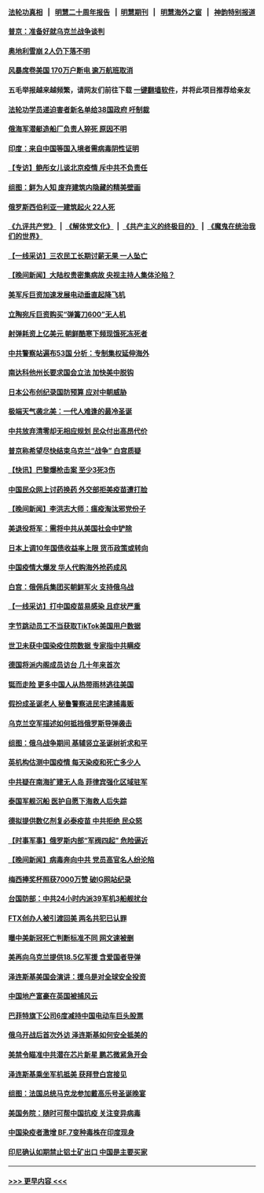 #### [法轮功真相](https://github.com/gfw-breaker/truth/blob/master/README.md?t=0) &nbsp;&nbsp;|&nbsp;&nbsp; [明慧二十周年报告](https://github.com/gfw-breaker/mh-reports/blob/master/README.md?t=0) &nbsp;&nbsp;|&nbsp;&nbsp;[明慧期刊](https://github.com/gfw-breaker/mh-qikan) &nbsp;&nbsp;|&nbsp;&nbsp; [明慧海外之窗](https://github.com/gfw-breaker/mh-news/blob/master/README.md?t=0) &nbsp;&nbsp;|&nbsp;&nbsp; [神韵特别报道](https://github.com/gfw-breaker/mh-news/blob/master/shenyun.md?t=0)
#### [普京：准备好就乌克兰战争谈判](../pages/nsc418/n13891803.md?t=12260943) 
#### [奥地利雪崩 2人仍下落不明](../pages/nsc418/n13891763.md?t=12260943) 
#### [风暴席卷美国 170万户断电 逾万航班取消](../pages/nsc418/n13891721.md?t=12260943) 
#### 五毛举报越来越频繁，请网友们前往下载 [一键翻墙软件](https://github.com/gfw-breaker/ssr-accounts)，并将此项目推荐给亲友
#### [法轮功学员递迫害者新名单给38国政府 吁制裁](../pages/nsc418/n13891149.md?t=12260943) 
#### [俄海军潜艇造船厂负责人猝死 原因不明](../pages/nsc418/n13891230.md?t=12260943) 
#### [印度：来自中国等国入境者需病毒阴性证明](../pages/nsc418/n13891215.md?t=12260943) 
#### [【专访】鲍彤女儿谈北京疫情 斥中共不负责任](../pages/nsc418/n13891103.md?t=12260943) 
#### [组图：鲜为人知 废弃建筑内隐藏的精美壁画](../pages/nsc418/n13890993.md?t=12260943) 
#### [俄罗斯西伯利亚一建筑起火 22人死](../pages/nsc418/n13891207.md?t=12260943) 
#### [《九评共产党》](https://github.com/begood0513/9ping.md/blob/master/README.md) &nbsp;|&nbsp; [《解体党文化》](../../../../jtdwh.md/blob/master/README.md)  &nbsp;|&nbsp; [《共产主义的终极目的》](../../../../gczydzjmd.md/blob/master/README.md) &nbsp;|&nbsp; [《魔鬼在统治我们的世界》](../../../../mgztzwmdsj.md/blob/master/README.md) 
#### [【一线采访】三农民工长期讨薪无果 一人坠亡](../pages/nsc418/n13890452.md?t=12260943) 
#### [【晚间新闻】大陆权贵密集病故 央视主持人集体沦陷？](../pages/nsc418/n13891052.md?t=12260943) 
#### [美军斥巨资加速发展电动垂直起降飞机](../pages/nsc418/n13890955.md?t=12260943) 
#### [立陶宛斥巨资购买“弹簧刀600”无人机](../pages/nsc418/n13890848.md?t=12260943) 
#### [射弹耗资上亿美元 朝鲜酷寒下频现饿死冻死者](../pages/nsc418/n13890665.md?t=12260943) 
#### [中共警察站遍布53国 分析：专制集权延伸海外](../pages/nsc418/n13890670.md?t=12260943) 
#### [南达科他州长要求国会立法 加快美中脱钩](../pages/nsc418/n13890796.md?t=12260943) 
#### [日本公布创纪录国防预算 应对中朝威胁](../pages/nsc418/n13890652.md?t=12260943) 
#### [极端天气袭北美：一代人难逢的最冷圣诞](../pages/nsc418/n13890635.md?t=12260943) 
#### [中共放弃清零却无相应规划 民众付出高昂代价](../pages/nsc418/n13890278.md?t=12260943) 
#### [普京称希望尽快结束乌克兰“战争” 白宫质疑](../pages/nsc418/n13890508.md?t=12260943) 
#### [【快讯】巴黎爆枪击案 至少3死3伤](../pages/nsc418/n13890583.md?t=12260943) 
#### [中国民众网上讨药换药 外交部拒美疫苗遭打脸](../pages/nsc418/n13890551.md?t=12260943) 
#### [【晚间新闻】李洪志大师：瘟疫淘汰邪党份子](../pages/nsc418/n13890387.md?t=12260943) 
#### [美退役将军：需将中共从美国社会中铲除](../pages/nsc418/n13890377.md?t=12260943) 
#### [日本上调10年国债收益率上限 货币政策或转向](../pages/nsc418/n13890214.md?t=12260943) 
#### [中国疫情大爆发 华人代购海外抢药成风](../pages/nsc418/n13890241.md?t=12260943) 
#### [白宫：俄佣兵集团买朝鲜军火 支持俄乌战](../pages/nsc418/n13890173.md?t=12260943) 
#### [【一线采访】打中国疫苗易感染 且症状严重](../pages/nsc418/n13889221.md?t=12260943) 
#### [字节跳动员工不当获取TikTok美国用户数据](../pages/nsc418/n13890053.md?t=12260943) 
#### [世卫未获中国染疫住院数据 专家指中共瞒疫](../pages/nsc418/n13889924.md?t=12260943) 
#### [德国将派内阁成员访台 几十年来首次](../pages/nsc418/n13889940.md?t=12260943) 
#### [铤而走险 更多中国人从热带雨林逃往美国](../pages/nsc418/n13889947.md?t=12260943) 
#### [假扮成圣诞老人 秘鲁警察进民宅逮捕毒贩](../pages/nsc418/n13889896.md?t=12260943) 
#### [乌克兰空军描述如何抵挡俄罗斯导弹袭击](../pages/nsc418/n13889878.md?t=12260943) 
#### [组图：俄乌战争期间 基辅竖立圣诞树祈求和平](../pages/nsc418/n13889658.md?t=12260943) 
#### [英机构估测中国疫情 每天染疫和死亡多少人](../pages/nsc418/n13889902.md?t=12260943) 
#### [中共疑在南海扩建无人岛 菲律宾强化区域驻军](../pages/nsc418/n13889789.md?t=12260943) 
#### [泰国军舰沉船 医护自愿下海救人后失踪](../pages/nsc418/n13889831.md?t=12260943) 
#### [德拟提供数亿剂复必泰疫苗 中共拒绝 民众怒](../pages/nsc418/n13889761.md?t=12260943) 
#### [【时事军事】俄罗斯内部“军阀四起” 危险逼近](../pages/nsc418/n13889177.md?t=12260943) 
#### [【晚间新闻】病毒奔向中共 党员高官名人纷沦陷](../pages/nsc418/n13889627.md?t=12260943) 
#### [梅西捧奖杯照获7000万赞 破IG网站纪录](../pages/nsc418/n13889378.md?t=12260943) 
#### [台国防部：中共24小时内派39军机3船舰扰台](../pages/nsc418/n13889580.md?t=12260943) 
#### [FTX创办人被引渡回美 两名共犯已认罪](../pages/nsc418/n13889507.md?t=12260943) 
#### [曝中美新冠死亡判断标准不同 网文速被删](../pages/nsc418/n13889389.md?t=12260943) 
#### [美再向乌克兰提供18.5亿军援 含爱国者导弹](../pages/nsc418/n13889284.md?t=12260943) 
#### [泽连斯基美国会演讲：援乌是对全球安全投资](../pages/nsc418/n13889343.md?t=12260943) 
#### [中国地产富豪在英国被捕风云](../pages/nsc418/n13889163.md?t=12260943) 
#### [巴菲特旗下公司6度减持中国电动车巨头股票](../pages/nsc418/n13889125.md?t=12260943) 
#### [俄乌开战后首次外访 泽连斯基如何安全抵美的](../pages/nsc418/n13889199.md?t=12260943) 
#### [美禁令瞄准中共潜在芯片新星 鹏芯微紧急开会](../pages/nsc418/n13889181.md?t=12260943) 
#### [泽连斯基乘坐军机抵美 获拜登白宫接见](../pages/nsc418/n13889215.md?t=12260943) 
#### [组图：法国总统马克龙参加戴高乐号圣诞晚宴](../pages/nsc418/n13889067.md?t=12260943) 
#### [美国务院：随时可帮中国抗疫 关注变异病毒](../pages/nsc418/n13889183.md?t=12260943) 
#### [中国染疫者激增 BF.7变种毒株在印度现身](../pages/nsc418/n13889147.md?t=12260943) 
#### [印尼确认如期禁止铝土矿出口 中国是主要买家](../pages/nsc418/n13889072.md?t=12260943) 

----
#### [ >>> 更早内容 <<< ](../indexes/nsc418-earlier.md)

